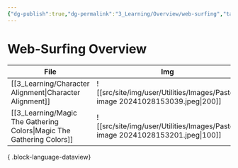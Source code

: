 ```yaml
---
{"dg-publish":true,"dg-permalink":"3_Learning/Overview/web-surfing","tags":["web-surfing","overview"],"permalink":"/3_Learning/Overview/web-surfing/","dgPassFrontmatter":true,"noteIcon":"1"}
---
```


# Web-Surfing Overview
| File                                                                     | Img                                                                           | date          |
| ------------------------------------------------------------------------ | ----------------------------------------------------------------------------- | ------------- |
| [[3_Learning/Character Alignment\|Character Alignment]]               | ![[src/site/img/user/Utilities/Images/Pasted image 20241028153039.jpeg\|200]] | 2024. 10. 25. |
| [[3_Learning/Magic The Gathering Colors\|Magic The Gathering Colors]] | ![[src/site/img/user/Utilities/Images/Pasted image 20241028153201.jpeg\|100]] | 2024. 10. 25. |

{ .block-language-dataview}
